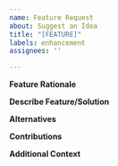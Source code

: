 ```yaml
---
name: Feature Request
about: Suggest an Idea
title: "[FEATURE]"
labels: enhancement
assignees: ''

---
```


**Feature Rationale**

<!--- A clear and concise description of why you desire this feature. Is your feature request related to a problem? If so, please describe the problem (Ex. I'm always frustrated when [...]). -->

**Describe Feature/Solution**

<!--- A clear and concise description of what you desire. -->

**Alternatives**

<!--- A clear and concise description of any alternative solutions or features you've considered, and why they have not met your needs. -->

**Contributions**

<!--- Provide details of existing contributions, if they exist (pull requests, forks, etc.) -->

**Additional Context**

<!--- Add any other context or details about the feature request here. -->

